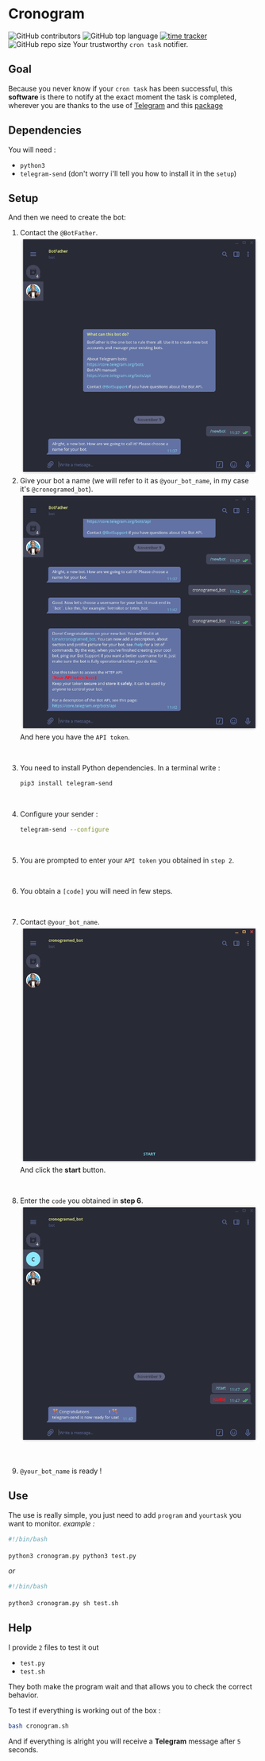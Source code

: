# Cronogram

![GitHub contributors](https://img.shields.io/github/contributors/Azarogue/cronogram?color=green&style=flat-square)
![GitHub top language](https://img.shields.io/github/languages/top/GBernard314/cronogram?style=flat-square)
[![time tracker](https://wakatime.com/badge/github/GBernard314/cronogram.svg)](https://wakatime.com/badge/github/GBernard314/cronogram)
![GitHub repo size](https://img.shields.io/github/repo-size/Azarogue/cronogram?label=project%20size&style=flat-square&color=lightgrey)
Your trustworthy ```cron task``` notifier.

## Goal

Because you never know if your ```cron task``` has been successful, this **software** is there to notify at the exact moment the task is completed, wherever you are thanks to the use of [Telegram](https://telegram.org/) and this [package](https://pypi.org/project/telegram-send/)

## Dependencies
You will need :
- ```python3```
- ```telegram-send``` (don't worry i'll tell you how to install it in the ```setup```)


## Setup

And then we need to create the bot:

1. Contact the ```@BotFather```.<br>
   ![image](./screenshots/Screenshot_1.png)
2. Give your bot a name (we will refer to it as ```@your_bot_name```, in my case it's ```@cronogramed_bot```).<br>
    ![image](./screenshots/Screenshot_2.png)
<br>And here you have the ```API token```.  
<br>

3. You need to install Python dependencies.
    In a terminal write :

    ```bash
    pip3 install telegram-send
    ```
<br>

4. Configure your sender :

    ```bash
    telegram-send --configure
    ```
<br>

5. You are prompted to enter your ```API token``` you obtained in ```step 2```.
<br>

6. You obtain a ```[code]``` you will need in few steps.
<br>

7. Contact ```@your_bot_name```.<br>
    ![image](./screenshots/Screenshot_3.png)
<br>And click the **start** button.
<br>

8. Enter the ```code``` you obtained in **step 6**.</br>
    ![image](./screenshots/Screenshot_4.png)
<br>

9. ```@your_bot_name``` is ready !


## Use
The use is really simple, you just need to add ```program``` and ```yourtask``` you want to monitor.
*example :* 

```bash
#!/bin/bash

python3 cronogram.py python3 test.py
```

*or*

```bash
#!/bin/bash

python3 cronogram.py sh test.sh
```

## Help
I provide ```2``` files to test it out
- ```test.py```
- ```test.sh```
  
They both make the program wait and that allows you to check the correct behavior.

To test if everything is working out of the box :
```bash
bash cronogram.sh
```
And if everything is alright you will receive a **Telegram** message after ```5``` seconds.
